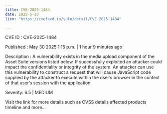 ```yaml
---
title: CVE-2025-1484
date: 2025-5-30
lien: "https://cvefeed.io/vuln/detail/CVE-2025-1484"

---
```


CVE ID : CVE-2025-1484

Published :  May 30
2025
1:15 p.m. | 1 hour
9 minutes ago

Description : A vulnerability exists in the media upload component of the Asset 
Suite versions listed below. If successfully exploited an attacker 
could impact the confidentiality or integrity of the system. An attacker can use this vulnerability to construct a request that will 
cause JavaScript code supplied by the attacker to execute within 
the user’s browser in the context of that user’s session with the 
application.

Severity: 6.5 | MEDIUM

Visit the link for more details
such as CVSS details
affected products
timeline
and more...

